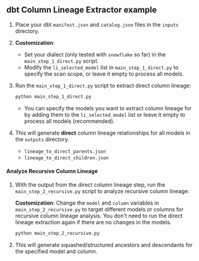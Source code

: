 ## dbt Column Lineage Extractor example

1. Place your dbt `manifest.json` and `catalog.json` files in the `inputs` directory.
2. **Customization**:
   - Set your dialect (only tested with `snowflake` so far) in the `main_step_1_direct.py` script.
   - Modify the `li_selected_model` list in `main_step_1_direct.py` to specify the scan scope, or leave it empty to process all models.

3. Run the `main_step_1_direct.py` script to extract direct column lineage:
   ```bash
   python main_step_1_direct.py
   ```
   - You can specify the models you want to extract column lineage for by adding them to the `li_selected_model` list or leave it empty to process all models (recommended).

4. This will generate **direct** column lineage relationships for all models in the `outputs` directory.
   - `lineage_to_direct_parents.json`
   - `lineage_to_direct_children.json`

#### Analyze Recursive Column Lineage

1. With the output from the direct column lineage step, run the `main_step_2_recursive.py` script to analyze recursive column lineage:

   **Customization**: Change the `model` and `column` variables in `main_step_2_recursive.py` to target different models or columns for recursive column lineage analysis. You don't need to run the direct lineage extraction again if there are no changes in the models.

   ```bash
   python main_step_2_recursive.py
   ```

2. This will generate squashed/structured ancestors and descendants for the specified model and column.
